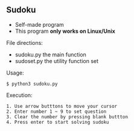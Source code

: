 ## Sudoku

+ Self-made program
+ This program **only works on Linux/Unix**

File directions:

+ sudoku.py
    the main function
+ sudoset.py
    the utility function set

Usage:

    $ python3 sudoku.py

Execution:

    1. Use arrow butttons to move your cursor
    2. Enter number 1 ~ 9 to set question
    3. Clear the number by pressing blank buttton
    4. Press enter to start solving sudoku
